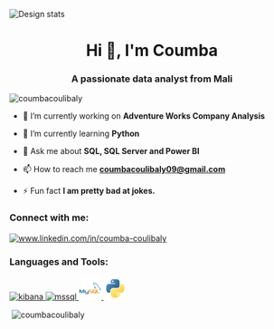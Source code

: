 ![Design stats](https://user-images.githubusercontent.com/119062221/204026117-e400ce8c-681f-4c1f-83b7-76fa1addbb4f.gif)

<h1 align="center">Hi 👋, I'm Coumba</h1>
<h3 align="center">A passionate data analyst from Mali</h3>


<p align="left"> <img src="https://komarev.com/ghpvc/?username=coumbacoulibaly&label=Profile%20views&color=0e75b6&style=flat" alt="coumbacoulibaly" /> </p>

- 🔭 I’m currently working on **Adventure Works Company Analysis**

- 🌱 I’m currently learning **Python**

- 💬 Ask me about **SQL, SQL Server and Power BI**

- 📫 How to reach me **coumbacoulibaly09@gmail.com**

- ⚡ Fun fact **I am pretty bad at jokes.**

<h3 align="left">Connect with me:</h3>
<p align="left">
<a href="https://linkedin.com/in/www.linkedin.com/in/coumba-coulibaly" target="blank"><img align="center" src="https://raw.githubusercontent.com/rahuldkjain/github-profile-readme-generator/master/src/images/icons/Social/linked-in-alt.svg" alt="www.linkedin.com/in/coumba-coulibaly" height="30" width="40" /></a>
</p>

<h3 align="left">Languages and Tools:</h3>
<p align="left"> <a href="https://www.elastic.co/kibana" target="_blank" rel="noreferrer"> <img src="https://www.vectorlogo.zone/logos/elasticco_kibana/elasticco_kibana-icon.svg" alt="kibana" width="40" height="40"/> </a> <a href="https://www.microsoft.com/en-us/sql-server" target="_blank" rel="noreferrer"> <img src="https://www.svgrepo.com/show/303229/microsoft-sql-server-logo.svg" alt="mssql" width="40" height="40"/> </a> <a href="https://www.mysql.com/" target="_blank" rel="noreferrer"> <img src="https://raw.githubusercontent.com/devicons/devicon/master/icons/mysql/mysql-original-wordmark.svg" alt="mysql" width="40" height="40"/> </a> <a href="https://www.python.org" target="_blank" rel="noreferrer"> <img src="https://raw.githubusercontent.com/devicons/devicon/master/icons/python/python-original.svg" alt="python" width="40" height="40"/> </a> </p>

<p>&nbsp;<img align="center" src="https://github-readme-stats.vercel.app/api?username=coumbacoulibaly&show_icons=true&locale=en" alt="coumbacoulibaly" /></p>
